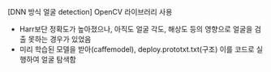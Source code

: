 [DNN 방식 얼굴 detection] OpenCV 라이브러리 사용
- Harr보단 정확도가 높아졌으나, 아직도 얼굴 각도, 해상도 등의 영향으로 얼굴을 검출 못하는 경우가 있었음
- 미리 학습된 모델을 받아(caffemodel), deploy.prototxt.txt(구조) 이를 코드로 실행하여 얼굴 탐색함
